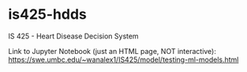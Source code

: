 # is425-hdds
IS 425 - Heart Disease Decision System

Link to Jupyter Notebook (just an HTML page, NOT interactive):
https://swe.umbc.edu/~wanalex1/IS425/model/testing-ml-models.html
